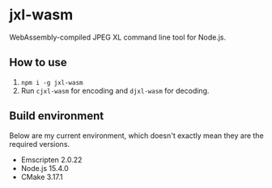 # jxl-wasm
WebAssembly-compiled JPEG XL command line tool for Node.js.

## How to use

1. `npm i -g jxl-wasm`
2. Run `cjxl-wasm` for encoding and `djxl-wasm` for decoding.

## Build environment

Below are my current environment, which doesn't exactly mean they are the required versions.

* Emscripten 2.0.22
* Node.js 15.4.0
* CMake 3.17.1
